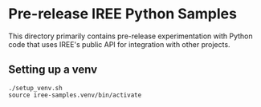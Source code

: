 # Pre-release IREE Python Samples

This directory primarily contains pre-release experimentation with Python
code that uses IREE's public API for integration with other projects.

## Setting up a venv

```
./setup_venv.sh
source iree-samples.venv/bin/activate
```
